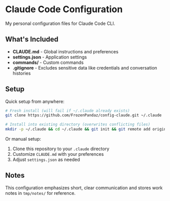# Claude Code Configuration

My personal configuration files for Claude Code CLI.

## What's Included

- **CLAUDE.md** - Global instructions and preferences
- **settings.json** - Application settings
- **commands/** - Custom commands
- **.gitignore** - Excludes sensitive data like credentials and conversation histories

## Setup

Quick setup from anywhere:
```bash
# Fresh install (will fail if ~/.claude already exists)
git clone https://github.com/FrozenPandaz/config-claude.git ~/.claude

# Install into existing directory (overwrites conflicting files)
mkdir -p ~/.claude && cd ~/.claude && git init && git remote add origin https://github.com/FrozenPandaz/config-claude.git && git pull origin main --allow-unrelated-histories --strategy=recursive -X theirs
```

Or manual setup:
1. Clone this repository to your `.claude` directory
2. Customize `CLAUDE.md` with your preferences
3. Adjust `settings.json` as needed

## Notes

This configuration emphasizes short, clear communication and stores work notes in `tmp/notes/` for reference.